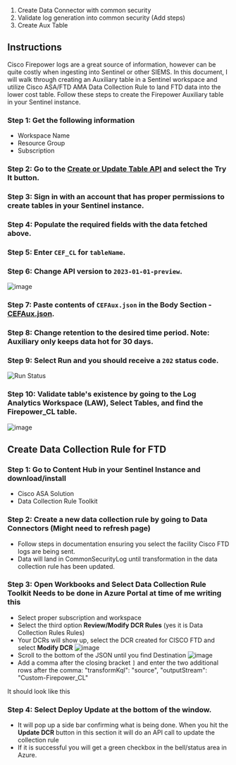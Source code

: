 1. Create Data Connector with common security
2. Validate log generation into common security (Add steps)
3. Create Aux Table

## Instructions

Cisco Firepower logs are a great source of information, however can be quite costly when ingesting into Sentinel or other SIEMS. In this document, I will walk through creating an Auxiliary table in a Sentinel workspace and utilize Cisco ASA/FTD AMA Data Collection Rule to land FTD data into the lower cost table. Follow these steps to create the Firepower Auxiliary table in your Sentinel instance.

### Step 1: Get the following information
- Workspace Name
- Resource Group
- Subscription

### Step 2: Go to the [Create or Update Table API](https://learn.microsoft.com/en-us/rest/api/loganalytics/tables/create-or-update?view=rest-loganalytics-2022-10-01&tabs=HTTP) and select the **Try It** button.

### Step 3: Sign in with an account that has proper permissions to create tables in your Sentinel instance.

### Step 4: Populate the required fields with the data fetched above.

### Step 5: Enter `CEF_CL` for `tableName`.

### Step 6: Change API version to `2023-01-01-preview`.

![image](https://github.com/user-attachments/assets/1430ff9c-cc59-4446-b5de-07b2b4112a3e)


### Step 7: Paste contents of `CEFAux.json` in the Body Section - [CEFAux.json](https://github.com/MSJosh/documentation/blob/main/Sentinel/Firewall/CommonSecurityLog/CEFAux.json).

### Step 8: Change retention to the desired time period. **Note:** Auxiliary only keeps data hot for 30 days.

### Step 9: Select **Run** and you should receive a `202` status code.

![Run Status](https://github.com/user-attachments/assets/606a1002-a61f-41f5-aeb8-e01f3eda775c)

### Step 10: Validate table's existence by going to the Log Analytics Workspace (LAW), Select Tables, and find the Firepower_CL table.
![image](https://github.com/user-attachments/assets/d41ad831-f403-452b-840d-674ea2460086)

## Create Data Collection Rule for FTD

### Step 1: Go to Content Hub in your Sentinel Instance and download/install 
  - Cisco ASA Solution
  - Data Collection Rule Toolkit 

### Step 2: Create a new data collection rule by going to Data Connectors (Might need to refresh page)
- Follow steps in documentation ensuring you select the facility Cisco FTD logs are being sent.
- Data will land in CommonSecurityLog until transformation in the data collection rule has been updated.

### Step 3: Open Workbooks and Select Data Collection Rule Toolkit **Needs to be done in Azure Portal at time of me writing this**
- Select proper subscription and workspace
- Select the third option **Review/Modify DCR Rules** (yes it is Data Collection Rules Rules)
- Your DCRs will show up, select the DCR created for CISCO FTD and select **Modify DCR**
  ![image](https://github.com/user-attachments/assets/e70d7a74-0019-46b3-8da1-6a90fabea3e4)
- Scroll to the bottom of the JSON until you find Destination
![image](https://github.com/user-attachments/assets/2ce177cf-8df1-4388-8e0a-6a6b0cf70682)
- Add a comma after the closing bracket `]` and enter the two additional rows after the comma:
  "transformKql": "source",
  "outputStream": "Custom-Firepower_CL"

It should look like this

### Step 4: Select **Deploy Update** at the bottom of the window. 
- It will pop up a side bar confirming what is being done. When you hit the **Update DCR** button in this section it will do an API call to update the collection rule
- If it is successful you will get a green checkbox in the bell/status area in Azure.
